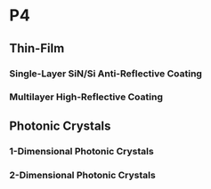 # P4
## Thin-Film
### Single-Layer SiN/Si Anti-Reflective Coating
### Multilayer High-Reflective Coating
## Photonic Crystals
### 1-Dimensional Photonic Crystals
### 2-Dimensional Photonic Crystals
